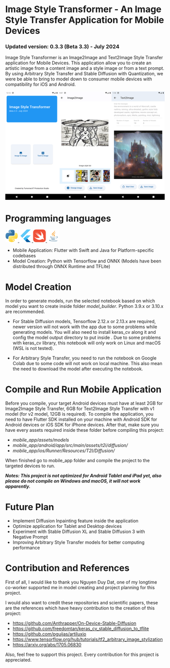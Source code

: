 # Image Style Transformer - An Image Style Transfer Application for Mobile Devices

<h3><b>Updated version: 0.3.3 (Beta 3.3) - July 2024</b></h3>

Image Style Transformer is an Image2Image and Text2Image Style Transfer application for Mobile Devices. This application allow you to create an artistic image from a content image and a style image or from a text prompt. By using Arbitrary Style Transfer and Stable Diffusion with Quantization, we were be able to bring to model down to consumer mobile devices with compatibility for iOS and Android.

<p align="center"><img src="mobile_app/demo.png" /></p>

# Programming languages
<p align="left"> 
    <a href="https://www.python.org" target="_blank" rel="noreferrer"> <img src="mobile_app\miscs\lang_icons\python.png" alt="Python" width="40" height="40"/> </a> 
    <a href="https://flutter.dev/" target="_blank" rel="noreferrer"> <img src="mobile_app\miscs\lang_icons\flutter.png" alt="Flutter" width="40" height="40"/> </a> 
    <a href="https://www.swift.org/" target="_blank" rel="noreferrer"> <img src="mobile_app\miscs\lang_icons\swift.svg" alt="Swift" width="40" height="40"/> </a> 
    <a href="https://www.java.com/" target="_blank" rel="noreferrer"> <img src="mobile_app\miscs\lang_icons\java.png" alt="Java" width="40" height="40"/> </a> 
</p>

- Mobile Application: Flutter with Swift and Java for Platform-specific codebases
- Model Creation: Python with Tensorflow and ONNX (Models have been distributed through ONNX Runtime and TFLite)

# Model Creation
In order to generate models, run the selected notebook based on which model you want to create inside folder <i>model_builder</i>. Python 3.9.x or 3.10.x are recommended.

- For Stable Diffusion models, Tensorflow 2.12.x or 2.13.x are required, newer version will not work with the app due to some problems while generating models. You will also need to install keras_cv along it and config the model output directory to put inside . Due to some problems with keras_cv library, this notebook will only work on Linux and macOS (WSL is not tested).

- For Arbitrary Style Transfer, you need to run the notebook on Google Colab due to some code will not work on local machine. This also mean the need to download the model after executing the notebook.

# Compile and Run Mobile Application
Before you compile, your target Android devices must have at least 2GB for Image2Image Style Transfer, 6GB for Text2Image Style Transfer with v1 model (for v2 model, 12GB is required). To compile the application, you need to have Flutter SDK installed on your machine with Android SDK for Android devices or iOS SDK for iPhone devices. After that, make sure you have every assets required inside these folder before compiling this project:

- <i>mobile_app/assets/models</i> 
- <i>mobile_app/android/app/src/main/assets/t2i/diffusion/</i> 
- <i>mobile_app/ios/Runner/Resources/T2I/Diffusion/</i> 

When finished go to mobile_app folder and compile the project to the targeted devices to run.

<b><i>Notes: This project is not optimized for Android Tablet and iPad yet, also please do not compile on Windows and macOS, it will not work apparently.</i></b>

# Future Plan

- Implement Diffusion Inpainting feature inside the application
- Optimize application for Tablet and Desktop devices
- Experiment with Stable Diffusion XL and Stable Diffusion 3 with Negative Prompt
- Improving Arbitrary Style Transfer models for better computing performance

# Contribution and References

First of all, I would like to thank you Nguyen Duy Dat, one of my longtime co-worker supported me in model creating and project planning for this project.

I would also want to credit these repositories and scientific papers, these are the references which have heavy contribution to the creation of this project:

- https://github.com/Anthrapper/On-Device-Stable-Diffusion
- https://github.com/freedomtan/keras_cv_stable_diffusion_to_tflite
- https://github.com/pguijas/artiluxio
- https://www.tensorflow.org/hub/tutorials/tf2_arbitrary_image_stylization
- https://arxiv.org/abs/1705.06830

Also, feel free to support this project. Every contribution for this project is appreciated.
